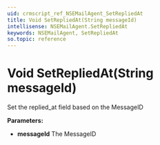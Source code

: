 ```yaml
---
uid: crmscript_ref_NSEMailAgent_SetRepliedAt
title: Void SetRepliedAt(String messageId)
intellisense: NSEMailAgent.SetRepliedAt
keywords: NSEMailAgent, SetRepliedAt
so.topic: reference
---
```


# Void SetRepliedAt(String messageId)

Set the replied_at field based on the MessageID

**Parameters:**
 - **messageId** The MessageID
